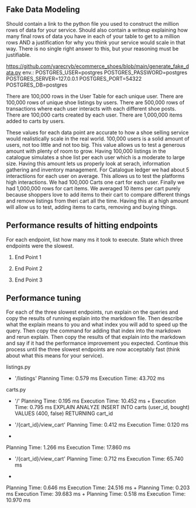 ## Fake Data Modeling

Should contain a link to the python file you used to construct the million rows of data for your service. Should also contain a writeup explaining how many final rows of data you have in each of your table to get to a million rows AND a justification for why you think your service would scale in that way. There is no single right answer to this, but your reasoning must be justifiable.

https://github.com/yarecryb/ecommerce_shoes/blob/main/generate_fake_data.py
env.:
POSTGRES_USER=postgres
POSTGRES_PASSWORD=postgres
POSTGRES_SERVER=127.0.0.1
POSTGRES_PORT=54322
POSTGRES_DB=postgres

There are 100,000 rows in the User Table for each unique user.
There are 100,000 rows of unique shoe listings by users.
There are 500,000 rows of transactions where each user interacts with each different shoe posts.
There are 100,000 carts created by each user.
There are 1,000,000 items added to carts by users.

These values for each data point are accurate to how a shoe selling service would realistically scale in the real world. 100,000 users is a solid amount of users, not too little and not too big. This value allows us to test a generous amount with plenty of room to grow. Having 100,000 listings in the catalogue simulates a shoe list per each user which is a moderate to large size. Having this amount lets us properly look at serach, information gathering and inventory management. For Catalogue ledger we had about 5 interactiions for each user on average. This allows us to test the platforms high interactions. We had 100,000 Carts one cart for each user. Finally we had 1,000,000 rows for cart items. We averaged 10 items per cart purely because shoppers love to add items to their cart to compare different things and remove listings from theri cart all the time. Having this at a high amount will allow us to test, adding items to carts, removing and buying things.

## Performance results of hitting endpoints

For each endpoint, list how many ms it took to execute. State which three endpoints were the slowest.

1. End Point 1

2. End Point 2

3. End Point 3

## Performance tuning

For each of the three slowest endpoints, run explain on the queries and copy the results of running explain into the markdown file. Then describe what the explain means to you and what index you will add to speed up the query. Then copy the command for adding that index into the markdown and rerun explain. Then copy the results of that explain into the markdown and say if it had the performance improvement you expected. Continue this process until the three slowest endpoints are now acceptably fast (think about what this means for your service).

listings.py

- '/listings'
  Planning Time: 0.579 ms
  Execution Time: 43.702 ms

carts.py

-  '/'
  Planning Time: 0.195 ms
  Execution Time: 10.452 ms +
  Execution Time: 0.795 ms 
    EXPLAIN ANALYZE  INSERT INTO carts (user_id, bought)
                    VALUES (400, false) 
                    RETURNING cart_id

- '/{cart_id}/view_cart'
Planning Time: 0.412 ms
Execution Time: 0.120 ms
+ 
Planning Time: 1.266 ms
Execution Time: 17.860 ms

- '/{cart_id}/view_cart'
Planning Time: 0.712 ms
Execution Time: 65.740 ms
+
Planning Time: 0.646 ms
Execution Time: 24.516 ms
+
Planning Time: 0.203 ms
Execution Time: 39.683 ms
+
Planning Time: 0.518 ms
Execution Time: 10.970 ms


